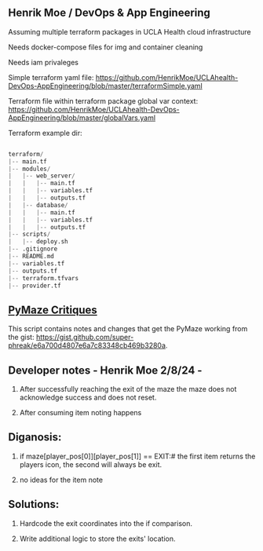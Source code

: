 ## Henrik Moe / DevOps & App Engineering

Assuming multiple terraform packages in UCLA Health cloud infrastructure

Needs docker-compose files for img and container cleaning

Needs iam privaleges

Simple terraform yaml file: https://github.com/HenrikMoe/UCLAhealth-DevOps-AppEngineering/blob/master/terraformSimple.yaml

Terraform file within terraform package global var context: https://github.com/HenrikMoe/UCLAhealth-DevOps-AppEngineering/blob/master/globalVars.yaml

Terraform example dir: 

```python

terraform/
|-- main.tf
|-- modules/
|   |-- web_server/
|   |   |-- main.tf
|   |   |-- variables.tf
|   |   |-- outputs.tf
|   |-- database/
|   |   |-- main.tf
|   |   |-- variables.tf
|   |   |-- outputs.tf
|-- scripts/
|   |-- deploy.sh
|-- .gitignore
|-- README.md
|-- variables.tf
|-- outputs.tf
|-- terraform.tfvars
|-- provider.tf

```

## [PyMaze Critiques](./pymazeNotes.py)

This script contains notes and changes that get the PyMaze working from the gist: https://gist.github.com/super-phreak/e6a700d4807e6a7c83348cb469b3280a.

## Developer notes - Henrik Moe 2/8/24 - 

1) After successfully reaching the exit of the maze the maze does not acknowledge success and does not reset.

2) After consuming item noting happens

## Diganosis:  

1) if maze[player_pos[0]][player_pos[1]] == EXIT:# the first item returns the players icon, the second will always be exit.

2) no ideas for the item note

## Solutions: 

1) Hardcode the exit coordinates into the if comparison.

2) Write additional logic to store the exits' location. 
